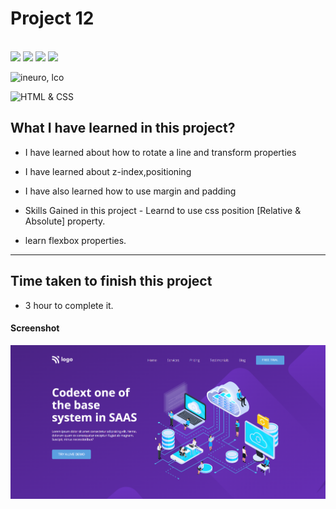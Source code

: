 # Project 12 

<br>
<span>
<img src="https://img.shields.io/badge/html5%20-%23E34F26.svg?&style=for-the-badge&logo=html5&logoColor=white"/>
<img src="https://img.shields.io/badge/css3%20-%231572B6.svg?&style=for-the-badge&logo=css3&logoColor=white"/>
<img src="https://img.shields.io/badge/git%20-%23404d59.svg?&style=for-the-badge&logo=git&logoColor=white"/>

<img src="https://img.shields.io/badge/github%20-%23121011.svg?&style=for-the-badge&logo=github&logoColor=white"/>

</span>

![ineuro, lco](https://img.shields.io/badge/iNeuron-LCO-green)

![HTML & CSS](https://img.shields.io/badge/HTML-CSS-orange)

## What I have learned in this project?

  
  - I have learned about how to rotate a line and transform properties
  - I have learned about z-index,positioning
  - I have also learned how to use margin and padding
  -   Skills Gained in this project
    -   Learnd to use css position [Relative & Absolute] property.
   
- learn flexbox properties.

---

## Time taken to finish this project

-   3 hour to complete it.



#### Screenshot

![Desktop](./screenshots/project-13.png)
